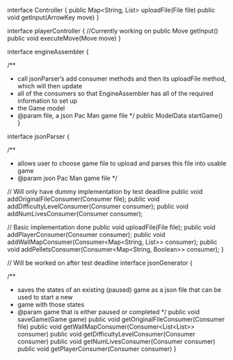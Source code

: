 
interface Controller {
	public Map<String, List<AgentInfo>> uploadFile(File file)
	public void getInput(ArrowKey move)
}


interface playerController {
//Currently working on
public Move getInput()
public void executeMove(Move move)
}


interface engineAssembler {

 /**
  * call jsonParser’s add consumer methods and then its uploadFile method, which will then update
  * all of the consumers so that EngineAssembler has all of the required information to set up
  * the Game model
  * @param file, a json Pac Man game file
  */
 public ModelData startGame()
}


interface jsonParser {

 /**
  * allows user to choose game file to upload and parses this file into usable game
  * @param json Pac Man game file
  */

// Will only have dummy implementation by test deadline
 public void addOriginalFileConsumer(Consumer<File> file);
 public void addDifficultyLevelConsumer(Consumer<Integer> consumer);
 public void addNumLivesConsumer(Consumer<Integer> consumer);

// Basic implementation done
 public void uploadFile(File file);
 public void addPlayerConsumer(Consumer<String> consumer);
 public void addWallMapConsumer(Consumer<Map<String, List<Position>>> consumer);
 public void addPelletsConsumer(Consumer<Map<String, Boolean>> consumer);
}


// Will be worked on after test deadline
interface jsonGenerator {

 /**
  * saves the states of an existing (paused) game as a json file that can be used to start a new
  * game with those states
  * @param game that is either paused or completed
  */
 public void saveGame(Game game)
 public void getOriginalFileConsumer(Consumer<File> file)
 public void getWallMapConsumer(Consumer<List<List<String>>> consumer)
 public void getDifficultyLevelConsumer(Consumer<Integer> consumer)
 public void getNumLivesConsumer(Consumer<Integer> consumer)
 public void getPlayerConsumer(Consumer<String> consumer)
}


